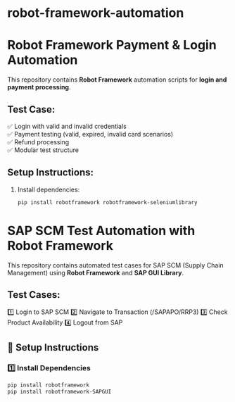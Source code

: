 # robot-framework-automation


# Robot Framework Payment & Login Automation
This repository contains **Robot Framework** automation scripts for **login and payment processing**.

## Test Case:
✅ Login with valid and invalid credentials  
✅ Payment testing (valid, expired, invalid card scenarios)  
✅ Refund processing  
✅ Modular test structure  

## Setup Instructions:
1. Install dependencies:
   ```bash
   pip install robotframework robotframework-seleniumlibrary


# SAP SCM Test Automation with Robot Framework
This repository contains automated test cases for SAP SCM (Supply Chain Management) using **Robot Framework** and **SAP GUI Library**.

## Test Cases:
1️⃣ Login to SAP SCM
2️⃣ Navigate to Transaction (/SAPAPO/RRP3)
3️⃣ Check Product Availability
4️⃣ Logout from SAP

## 🚀 Setup Instructions
### 1️⃣ Install Dependencies
```bash
pip install robotframework
pip install robotframework-SAPGUI



